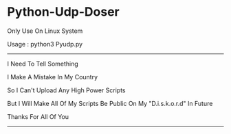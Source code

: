 # Python-Udp-Doser

Only Use On Linux System

Usage : python3 Pyudp.py

******************************************************
I Need To Tell Something 

I Make A Mistake In My Country

So I Can't Upload Any High Power Scripts 

But I Will Make All Of My Scripts Be Public On My "D.i.s.k.o.r.d" In Future

Thanks For All Of You

******************************************************
